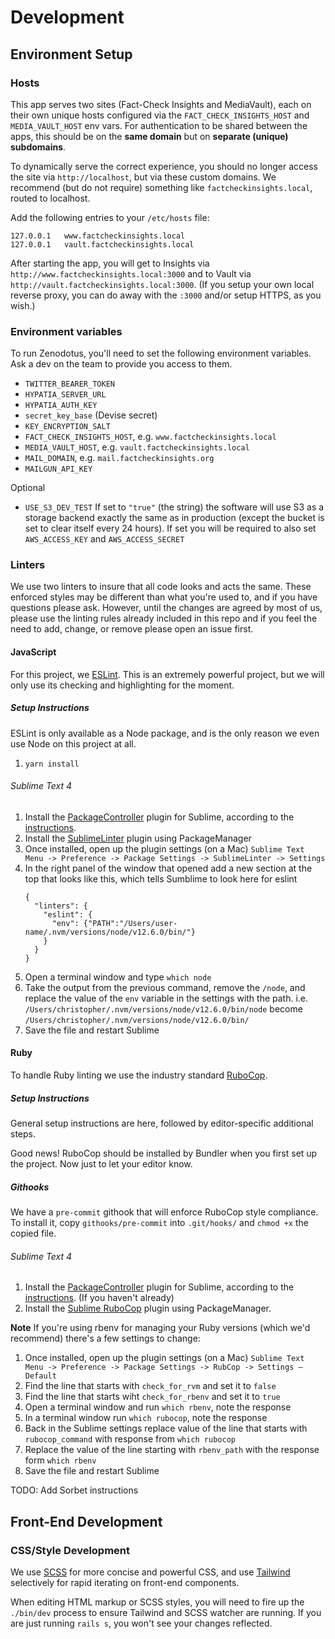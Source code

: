 # Development

## Environment Setup

### Hosts

This app serves two sites (Fact-Check Insights and MediaVault), each on their own unique hosts configured via the `FACT_CHECK_INSIGHTS_HOST` and `MEDIA_VAULT_HOST` env vars. For authentication to be shared between the apps, this should be on the **same domain** but on **separate (unique) subdomains**.

To dynamically serve the correct experience, you should no longer access the site via `http://localhost`, but via these custom domains. We recommend (but do not require) something like `factcheckinsights.local`, routed to localhost.

Add the following entries to your `/etc/hosts` file:
```
127.0.0.1	www.factcheckinsights.local
127.0.0.1	vault.factcheckinsights.local
```

After starting the app, you will get to Insights via `http://www.factcheckinsights.local:3000` and to Vault via `http://vault.factcheckinsights.local:3000`. (If you setup your own local reverse proxy, you can do away with the `:3000` and/or setup HTTPS, as you wish.)

### Environment variables

To run Zenodotus, you'll need to set the following environment variables. Ask a dev on the team to provide you access to them. 

- `TWITTER_BEARER_TOKEN`
- `HYPATIA_SERVER_URL`
- `HYPATIA_AUTH_KEY`
- `secret_key_base` (Devise secret)
- `KEY_ENCRYPTION_SALT`
- `FACT_CHECK_INSIGHTS_HOST`, e.g. `www.factcheckinsights.local`
- `MEDIA_VAULT_HOST`, e.g. `vault.factcheckinsights.local`
- `MAIL_DOMAIN`, e.g. `mail.factcheckinsights.org`
- `MAILGUN_API_KEY`

Optional

- `USE_S3_DEV_TEST` If set to `"true"` (the string) the software will use S3 as a storage backend
  exactly the same as in production (except the bucket is set to clear itself every 24 hours).
  If set you will be required to also set `AWS_ACCESS_KEY` and `AWS_ACCESS_SECRET`


### Linters

We use two linters to insure that all code looks and acts the same. These enforced styles may be different
than what you're used to, and if you have questions please ask. However, until the changes are agreed by
most of us, please use the linting rules already included in this repo and if you feel the need to add,
change, or remove please open an issue first.

#### JavaScript

For this project, we [ESLint](https://eslint.org/). This is an extremely powerful project, but we
will only use its checking and highlighting for the moment.

##### Setup Instructions

ESLint is only available as a Node package, and is the only reason we even use Node on this project at all.

1. `yarn install`

###### Sublime Text 4

1. Install the [PackageController](https://packagecontrol.io) plugin for Sublime, according to the [instructions](https://packagecontrol.io/installation).
1. Install the [SublimeLinter](http://www.sublimelinter.com/en/stable/) plugin using PackageManager
1. Once installed, open up the plugin settings (on a Mac) `Sublime Text Menu -> Preference -> Package Settings -> SublimeLinter -> Settings`
1. In the right panel of the window that opened add a new section at the top that looks like this,
   which tells Sumblime to look here for eslint
   ```
   {
     "linters": {
       "eslint": {
         "env": {"PATH":"/Users/user-name/.nvm/versions/node/v12.6.0/bin/"}
       }
     }
   }
   ```
1. Open a terminal window and type `which node`
1. Take the output from the previous command, remove the `/node`, and replace the value of the `env` variable
   in the settings with the path. i.e. `/Users/christopher/.nvm/versions/node/v12.6.0/bin/node`
   become `/Users/christopher/.nvm/versions/node/v12.6.0/bin/`
1. Save the file and restart Sublime

#### Ruby

To handle Ruby linting we use the industry standard [RuboCop](https://docs.rubocop.org/en/stable/).

##### Setup Instructions

General setup instructions are here, followed by editor-specific additional steps.

Good news! RuboCop should be installed by Bundler when you first set up the project. Now just to let your
editor know.

##### Githooks

We have a `pre-commit` githook that will enforce RuboCop style compliance. To install it, copy `githooks/pre-commit` into `.git/hooks/` and `chmod +x` the copied file. 

###### Sublime Text 4

1. Install the [PackageController](https://packagecontrol.io) plugin for Sublime, according to the [instructions](https://packagecontrol.io/installation). (If you haven't already)
1. Install the [Sublime RuboCop](https://github.com/pderichs/sublime_rubocop) plugin using PackageManager.


**Note** If you're using rbenv for managing your Ruby versions (which we'd recommend) there's a few settings to change:
1. Once installed, open up the plugin settings (on a Mac) `Sublime Text Menu -> Preference -> Package Settings -> RubCop -> Settings – Default`
1. Find the line that starts with `check_for_rvm` and set it to `false`
1. Find the line that starts wiht `check_for_rbenv` and set it to `true`
1. Open a terminal window and run `which rbenv`, note the response
1. In a terminal window run `which rubocop`, note the response
1. Back in the Sublime settings replace value of the line that starts with `rubocop_command` with response from `which rubocop`
1. Replace the value of the line starting with `rbenv_path` with the response form `which rbenv`
1. Save the file and restart Sublime

TODO: Add Sorbet instructions

## Front-End Development

### CSS/Style Development

We use [SCSS](https://sass-lang.com/) for more concise and powerful CSS, and use [Tailwind](https://tailwindcss.com/) selectively for rapid iterating on front-end components.

When editing HTML markup or SCSS styles, you will need to fire up the `./bin/dev` process to ensure Tailwind and SCSS watcher are running. If you are just running `rails s`, you won't see your changes reflected.
